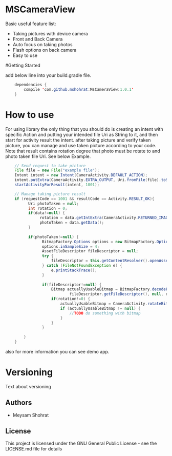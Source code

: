 # MSCameraView

Basic useful feature list:

 * Taking pictures with device camera
 * Front and Back Camera
 * Auto focus on taking photos
 * Flash options on back camera
 * Easy to use
 
#Getting Started

add below line into your build.gradle file.
```java
    dependencies {
        compile 'com.github.mshohrat:MsCameraView:1.0.1'
    }
```

# How to use

For using library the only thing that you should do is creating an intent with specific Action and putting your intended file Uri as String to it, and then start for activity result the intent. after taking picture and verify taken picture, you can manage and use taken picture according to your code. Note that result contains rotation degree that photo must be rotate to and photo taken file Uri. See below Example.
```java
    // Send request to take picture
    File file = new File("example file");
    Intent intent = new Intent(CameraActivity.DEFAULT_ACTION);
    intent.putExtra(CameraActivity.EXTRA_OUTPUT, Uri.fromFile(file).toString());
    startActivityForResult(intent, 1001);
```

```java
    // Manage taking picture result
    if (requestCode == 1001 && resultCode == Activity.RESULT_OK){
          Uri photoTaken = null;
          int rotation = 0;
          if(data!=null) {
               rotation = data.getIntExtra(CameraActivity.RETURNED_IMAGE_ROTATION, rotation);
               photoTaken = data.getData();
          }
    
          if(photoTaken!=null) {
                BitmapFactory.Options options = new BitmapFactory.Options();
                options.inSampleSize = 4;
                AssetFileDescriptor fileDescriptor = null;
                try {
                    fileDescriptor = this.getContentResolver().openAssetFileDescriptor(selectedImage, "r");
                } catch (FileNotFoundException e) {
                    e.printStackTrace();
                }
    
                if(fileDescriptor!=null) {
                    Bitmap actuallyUsableBitmap = BitmapFactory.decodeFileDescriptor(
                            fileDescriptor.getFileDescriptor(), null, options);
                    if(rotation!=0) {
                        actuallyUsableBitmap = CameraActivity.rotateBitmap(actuallyUsableBitmap, rotation);
                        if (actuallyUsableBitmap != null) {
                            //TODO do something with bitmap 
                        }
                    }
                }
    
        }
    }
```
also for more information you can see demo app. 

# Versioning
Text about versioning

## Authors
* Meysam Shohrat

## License
This project is licensed under the GNU General Public License - see the LICENSE.md file for details
